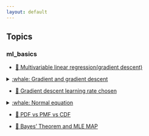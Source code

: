 ```yaml
---
layout: default
---
```


## Topics

### ml_basics

- [:whale: Multivariable linear regression(gradient descent)](https://lnshi.github.io/ml-exercises/ml_basics_in_html/rdm001_multivariable_linear_regression_gradient_descent/multivariable_linear_regression_gradient_descent.html)

<p>
  <details>
    <summary>
      <a href="https://lnshi.github.io/ml-exercises/ml_basics_in_html/rdm002_gradient_and_gradient_descent/gradient_and_gradient_descent.html">
        :whale: Gradient and gradient descent
      </a>
    </summary>
    <p>
      <ul>
        <li>Derivative</li>
        <li>Derivative and partial derivative</li>
        <li>Derivative and directional derivative</li>
        <li>Derivative and gradient</li>
        <li>Gradient descent algorithm</li>
      </ul>
    </p>
  </details>
</p>

- [:whale: Gradient descent learning rate chosen](https://lnshi.github.io/ml-exercises/ml_basics_in_html/rdm003_gradient_descent_learning_rate_chosen/gradient_descent_learning_rate_chosen.html)

<p>
  <details>
    <summary>
      <a href="https://lnshi.github.io/ml-exercises/ml_basics_in_html/rdm004_normal_equation/normal_equation.html">
        :whale: Normal equation
      </a>
    </summary>
    <p>
      <ul>
        <li>Vector addition and subtraction</li>
        <li>Vector dot product (scalar product, inner product)</li>
        <li>Vector cross product</li>
        <li>Normal equation</li>
      </ul>
    </p>
  </details>
</p>

- [:dog: PDF vs PMF vs CDF](https://lnshi.github.io/ml-exercises/ml_basics_in_html/rdm005_PDF_PMF_CDF/PDF_PMF_CDF.html)

- [:dog: Bayes’ Theorem and MLE MAP](https://lnshi.github.io/ml-exercises/ml_basics_in_html/rdm006_Bayes%E2%80%99%20Theorem_and_MLE_MAP/Bayes%E2%80%99%20Theorem_and_MLE_MAP.html)
